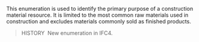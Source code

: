 This enumeration is used to identify the primary purpose of a construction material resource. It is limited to the most common raw materials used in construction and excludes materials commonly sold as finished products.

> HISTORY&nbsp; New enumeration in IFC4.
